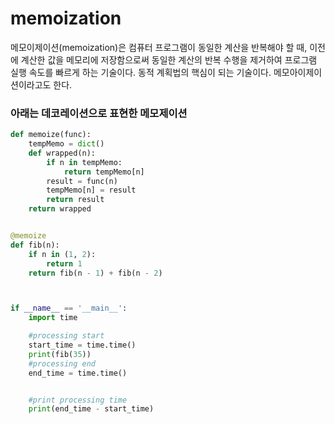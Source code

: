# memoization

메모이제이션(memoization)은 컴퓨터 프로그램이 동일한 계산을 반복해야 할 때, 이전에 계산한 값을 메모리에 저장함으로써 
동일한 계산의 반복 수행을 제거하여 프로그램 실행 속도를 빠르게 하는 기술이다. 
동적 계획법의 핵심이 되는 기술이다. 메모아이제이션이라고도 한다.


### 아래는 데코레이션으로 표현한 메모제이션

```python
def memoize(func):
    tempMemo = dict()
    def wrapped(n):
        if n in tempMemo:
            return tempMemo[n]
        result = func(n)
        tempMemo[n] = result
        return result
    return wrapped


@memoize
def fib(n):
    if n in (1, 2):
        return 1
    return fib(n - 1) + fib(n - 2)



if __name__ == '__main__':
    import time

    #processing start
    start_time = time.time()
    print(fib(35))
    #processing end
    end_time = time.time()


    #print processing time
    print(end_time - start_time)
    
```
